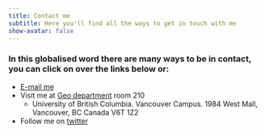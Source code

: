 ```yaml
---
title: Contact me
subtitle: Here you'll find all the ways to get in touch with me
show-avatar: false
---
```


### In this globalised word there are many ways to be in contact, you can click on over the links below or:

* [E-mail me](bm.pedro.gonzalez@hotmail.com)
* Visit me at [Geo department](http://www.geog.ubc.ca) room 210 
  * University of British Columbia. Vancouver Campus. 1984 West Mall, Vancouver, BC Canada V6T 1Z2 
* Follow me on [twitter](https://twitter.com/pcgonzaleze)

